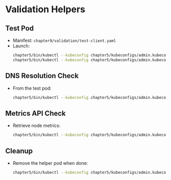 # Validation Helpers

## Test Pod
- Manifest: `chapter9/validation/test-client.yaml`
- Launch:
  ```bash
  chapter5/bin/kubectl --kubeconfig chapter5/kubeconfigs/admin.kubeconfig apply -f chapter9/validation/test-client.yaml
  chapter5/bin/kubectl --kubeconfig chapter5/kubeconfigs/admin.kubeconfig wait pod/dns-metrics-check --for=condition=Ready --timeout=180s
  ```

## DNS Resolution Check
- From the test pod:
  ```bash
  chapter5/bin/kubectl --kubeconfig chapter5/kubeconfigs/admin.kubeconfig exec dns-metrics-check -- /agnhost dns --name kubernetes.default
  ```

## Metrics API Check
- Retrieve node metrics:
  ```bash
  chapter5/bin/kubectl --kubeconfig chapter5/kubeconfigs/admin.kubeconfig top nodes
  ```

## Cleanup
- Remove the helper pod when done:
  ```bash
  chapter5/bin/kubectl --kubeconfig chapter5/kubeconfigs/admin.kubeconfig delete -f chapter9/validation/test-client.yaml
  ```
